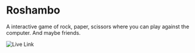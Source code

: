 # Roshambo
A interactive game of rock, paper, scissors where you can play against the computer. And maybe friends.

![Live Link](https://adamaranha.github.io/Roshambo/)
